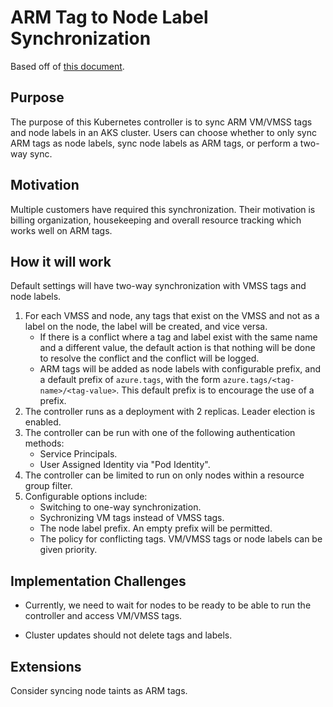 # ARM Tag to Node Label Synchronization

Based off of [this document](https://microsoft.sharepoint.com/:w:/r/teams/azurecontainercompute/_layouts/15/Doc.aspx?sourcedoc=%7B3a2d20bc-7fa4-450c-8bcf-67156b7b594d%7D&action=edit&wdPid=14896249).

## Purpose

The purpose of this Kubernetes controller is to sync ARM VM/VMSS tags and node labels in an AKS cluster.
Users can choose whether to only sync ARM tags as node labels, sync node labels as ARM tags,
or perform a two-way sync.

## Motivation

Multiple customers have required this synchronization.
Their motivation is billing organization, housekeeping and overall resource tracking which works well on ARM tags.

## How it will work

Default settings will have two-way synchronization with VMSS tags and node labels.

1. For each VMSS and node, any tags that exist on the VMSS and not as a label on the node, the label will be created,
and vice versa.
    - If there is a conflict where a tag and label exist with the same name and a different value,
      the default action is that nothing will be done to resolve the conflict and the conflict will be logged.
    - ARM tags will be added as node labels with configurable prefix, and a default prefix of `azure.tags`, with the form 
    `azure.tags/<tag-name>/<tag-value>`. This default prefix is to encourage the use of a prefix.
2. The controller runs as a deployment with 2 replicas. Leader election is enabled.
3. The controller can be run with one of the following authentication methods:
    - Service Principals.
    - User Assigned Identity via "Pod Identity".
4. The controller can be limited to run on only nodes within a resource group filter.
5. Configurable options include:
    - Switching to one-way synchronization.
    - Sychronizing VM tags instead of VMSS tags.
    - The node label prefix. An empty prefix will be permitted.
    - The policy for conflicting tags. VM/VMSS tags or node labels can be given priority.

## Implementation Challenges

- Currently, we need to wait for nodes to be ready to be able to run the controller and access VM/VMSS tags.

- Cluster updates should not delete tags and labels.

## Extensions

Consider syncing node taints as ARM tags.
